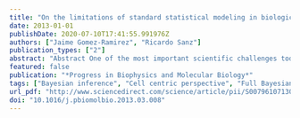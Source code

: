```yaml
---
title: "On the limitations of standard statistical modeling in biological systems: A full Bayesian approach for biology"
date: 2013-01-01
publishDate: 2020-07-10T17:41:55.991976Z
authors: ["Jaime Gomez-Ramirez", "Ricardo Sanz"]
publication_types: ["2"]
abstract: "Abstract One of the most important scientific challenges today is the quantitative and predictive understanding of biological function. Classical mathematical and computational approaches have been enormously successful in modeling inert matter, but they may be inadequate to address inherent features of biological systems. We address the conceptual and methodological obstacles that lie in the inverse problem in biological systems modeling. We introduce a full Bayesian approach (FBA), a theoretical framework to study biological function, in which probability distributions are conditional on biophysical information that physically resides in the biological system that is studied by the scientist."
featured: false
publication: "*Progress in Biophysics and Molecular Biology*"
tags: ["Bayesian inference", "Cell centric perspective", "Full Bayesian approach", "Inverse problem", "Mathematical biology", "Probability distributions conditional on biophysical information"]
url_pdf: "http://www.sciencedirect.com/science/article/pii/S0079610713000229"
doi: "10.1016/j.pbiomolbio.2013.03.008"
---
```


